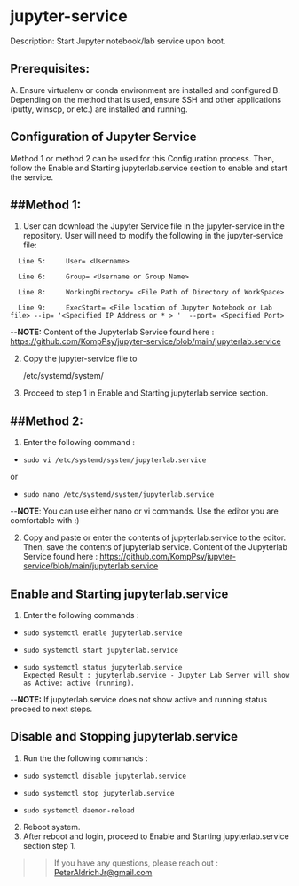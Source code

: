 # jupyter-service
Description: Start Jupyter notebook/lab service upon boot.

Prerequisites:
------------------
A. Ensure virtualenv or conda environment are installed and configured
B. Depending on the method that is used, ensure SSH and other applications (putty, winscp, or etc.) are installed and running.

## Configuration of Jupyter Service
Method 1 or method 2 can be used for this Configuration process. Then, follow the Enable and Starting jupyterlab.service section to enable and start the service.
>>
##Method 1: 
---------
>>
1. User can download the Jupyter Service file in the jupyter-service in the repository. User will need to modify the following in the jupyter-service file:
>>
      Line 5:     User= <Username>
>>
      Line 6:     Group= <Username or Group Name>
>>
      Line 8:     WorkingDirectory= <File Path of Directory of WorkSpace>
>>
      Line 9:     ExecStart= <File location of Jupyter Notebook or Lab file> --ip= '<Specified IP Address or * > '  --port= <Specified Port>
>>
--**NOTE:** Content of the Jupyterlab Service found here : https://github.com/KompPsy/jupyter-service/blob/main/jupyterlab.service
>>
2. Copy the jupyter-service file to
      >>
      /etc/systemd/system/
      >>
3. Proceed to step 1 in Enable and Starting jupyterlab.service section.
      
##Method 2:
---------
>>
1. Enter the following command : 
-     sudo vi /etc/systemd/system/jupyterlab.service
or
-     sudo nano /etc/systemd/system/jupyterlab.service 
>>
--**NOTE**: You can use either nano or vi commands. Use the editor you are comfortable with :) 
>> 
2. Copy and paste or enter the contents of jupyterlab.service to the editor. Then, save the contents of jupyterlab.service.
      Content of the Jupyterlab Service found here : https://github.com/KompPsy/jupyter-service/blob/main/jupyterlab.service
>>
Enable and Starting jupyterlab.service
---------------------------------------
1. Enter the following commands :
-     sudo systemctl enable jupyterlab.service
-     sudo systemctl start jupyterlab.service
-     sudo systemctl status jupyterlab.service
      Expected Result : jupyterlab.service - Jupyter Lab Server will show as Active: active (running).
>> 
--**NOTE:** If jupyterlab.service does not show active and running status proceed to next steps.
>>
Disable and Stopping jupyterlab.service
---------------------------------------
1. Run the the following commands :
>>
-     sudo systemctl disable jupyterlab.service
-     sudo systemctl stop jupyterlab.service
-     sudo systemctl daemon-reload
>>
2. Reboot system.
3. After reboot and login, proceed to Enable and Starting jupyterlab.service section step 1.
>>

>>If you have any questions, please reach out : PeterAldrichJr@gmail.com


